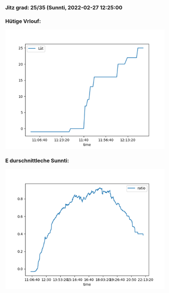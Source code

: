 ### Jitz grad: 25/35 (Sunnti, 2022-02-27 12:25:00

### Hütige Vrlouf:
![Graph](Today.png)

### E durschnittleche Sunnti:
![Graph](Sunnti.png)